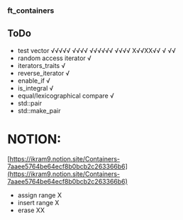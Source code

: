 ### ft_containers

## ToDo 
* test vector √√√√√ √√√√ √√√√√√ √√√√ X√√XX√√ √ √√
* random access iterator √
* iterators_traits √
* reverse_iterator √
* enable_if √
* is_integral √
* equal/lexicographical compare √
* std::pair
* std::make_pair


# NOTION:
[https://ikram9.notion.site/Containers-7aaee5764be64ecf8b0bcb2c263366b6](https://ikram9.notion.site/Containers-7aaee5764be64ecf8b0bcb2c263366b6)


* assign range X
* insert range X
* erase XX
